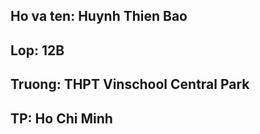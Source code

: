## Ho va ten: Huynh Thien Bao
## Lop: 12B
## Truong: THPT Vinschool Central Park
## TP: Ho Chi Minh  